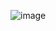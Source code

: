 ![image](https://github.com/dhruvabhat24/Leetcode-2024/assets/122305929/6f5a85ee-30bc-495b-9d4c-c88f1d09e331)
